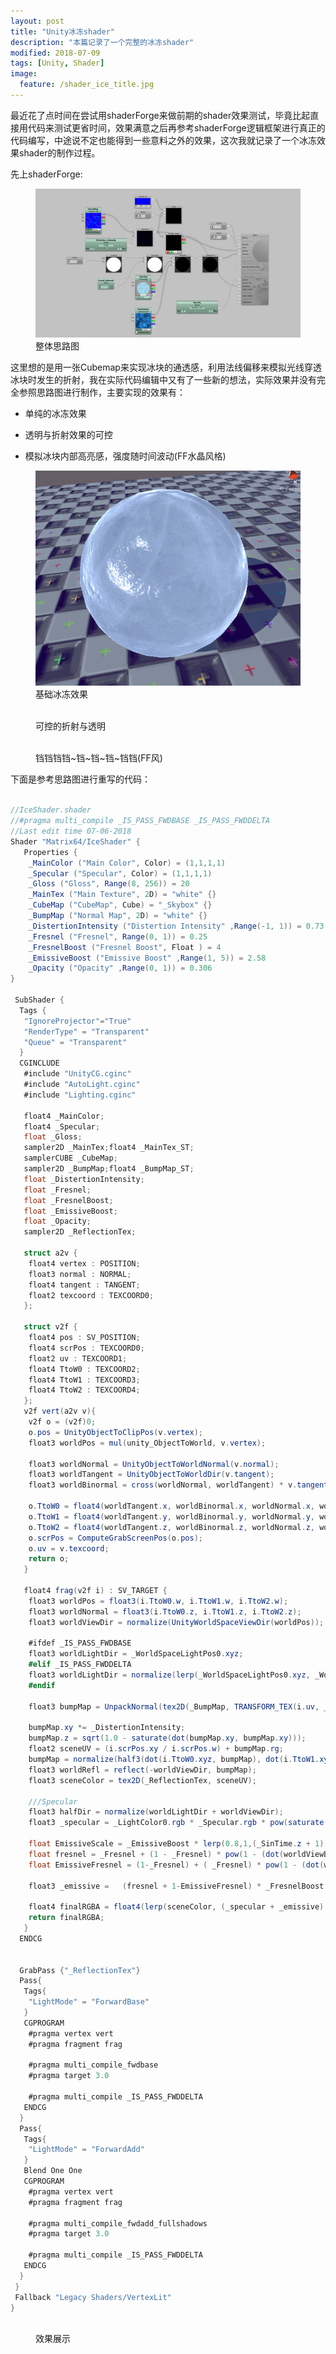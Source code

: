 ```yaml
---
layout: post
title: "Unity冰冻shader"
description: "本篇记录了一个完整的冰冻shader"
modified: 2018-07-09
tags: [Unity, Shader]
image:
  feature: /shader_ice_title.jpg
---
```


最近花了点时间在尝试用shaderForge来做前期的shader效果测试，毕竟比起直接用代码来测试更省时间，效果满意之后再参考shaderForge逻辑框架进行真正的代码编写，中途说不定也能得到一些意料之外的效果，这次我就记录了一个冰冻效果shader的制作过程。

先上shaderForge:

<figure>
 <a href="/images/shader_ice_full.jpg"><img src="/images/shader_ice_mini.jpg" alt=""></a>
 <figcaption>整体思路图</figcaption>
</figure>

这里想的是用一张Cubemap来实现冰块的通透感，利用法线偏移来模拟光线穿透冰块时发生的折射，我在实际代码编辑中又有了一些新的想法，实际效果并没有完全参照思路图进行制作，主要实现的效果有：

- 单纯的冰冻效果

- 透明与折射效果的可控

- 模拟冰块内部高亮感，强度随时间波动(FF水晶风格)

<figure>
 <a href="/images/ice_show_1.gif"><img src="/images/ice_show_1.gif" alt=""></a>
 <figcaption>基础冰冻效果</figcaption>
</figure>

<figure>
 <a href="/images/ice_show_2.gif"><img src="/images/ice_show_2.gif" alt=""></a>
 <figcaption>可控的折射与透明</figcaption>
</figure>

<figure>
 <a href="/images/ice_show_3.gif"><img src="/images/ice_show_3.gif" alt=""></a>
 <figcaption>铛铛铛铛~铛~铛~铛~铛铛(FF风)</figcaption>
</figure>

下面是参考思路图进行重写的代码：

```c#

//IceShader.shader
//#pragma multi_compile _IS_PASS_FWDBASE _IS_PASS_FWDDELTA
//Last edit time 07-06-2018
Shader "Matrix64/IceShader" {
   Properties {
    _MainColor ("Main Color", Color) = (1,1,1,1)
    _Specular ("Specular", Color) = (1,1,1,1)
    _Gloss ("Gloss", Range(8, 256)) = 20
    _MainTex ("Main Texture", 2D) = "white" {}
    _CubeMap ("CubeMap", Cube) = "_Skybox" {}
    _BumpMap ("Normal Map", 2D) = "white" {}
    _DistertionIntensity ("Distertion Intensity" ,Range(-1, 1)) = 0.73
    _Fresnel ("Fresnel", Range(0, 1)) = 0.25
    _FresnelBoost ("Fresnel Boost", Float ) = 4
    _EmissiveBoost ("Emissive Boost" ,Range(1, 5)) = 2.58
    _Opacity ("Opacity" ,Range(0, 1)) = 0.306
}

 SubShader {
  Tags {
   "IgnoreProjector"="True"
   "RenderType" = "Transparent"
   "Queue" = "Transparent"
  }
  CGINCLUDE
   #include "UnityCG.cginc"
   #include "AutoLight.cginc"
   #include "Lighting.cginc"

   float4 _MainColor;
   float4 _Specular;
   float _Gloss;
   sampler2D _MainTex;float4 _MainTex_ST;
   samplerCUBE _CubeMap;
   sampler2D _BumpMap;float4 _BumpMap_ST;
   float _DistertionIntensity;
   float _Fresnel;
   float _FresnelBoost;
   float _EmissiveBoost;
   float _Opacity;
   sampler2D _ReflectionTex;

   struct a2v {
    float4 vertex : POSITION;
    float3 normal : NORMAL;
    float4 tangent : TANGENT;
    float2 texcoord : TEXCOORD0;
   };

   struct v2f {
    float4 pos : SV_POSITION;
    float4 scrPos : TEXCOORD0;
    float2 uv : TEXCOORD1;
    float4 TtoW0 : TEXCOORD2;
    float4 TtoW1 : TEXCOORD3;
    float4 TtoW2 : TEXCOORD4;
   };
   v2f vert(a2v v){
    v2f o = (v2f)0;
    o.pos = UnityObjectToClipPos(v.vertex);
    float3 worldPos = mul(unity_ObjectToWorld, v.vertex);

    float3 worldNormal = UnityObjectToWorldNormal(v.normal);
    float3 worldTangent = UnityObjectToWorldDir(v.tangent);
    float3 worldBinormal = cross(worldNormal, worldTangent) * v.tangent.w;

    o.TtoW0 = float4(worldTangent.x, worldBinormal.x, worldNormal.x, worldPos.x);
    o.TtoW1 = float4(worldTangent.y, worldBinormal.y, worldNormal.y, worldPos.y);
    o.TtoW2 = float4(worldTangent.z, worldBinormal.z, worldNormal.z, worldPos.z);
    o.scrPos = ComputeGrabScreenPos(o.pos);
    o.uv = v.texcoord;
    return o;
   }

   float4 frag(v2f i) : SV_TARGET {
    float3 worldPos = float3(i.TtoW0.w, i.TtoW1.w, i.TtoW2.w);
    float3 worldNormal = float3(i.TtoW0.z, i.TtoW1.z, i.TtoW2.z);
    float3 worldViewDir = normalize(UnityWorldSpaceViewDir(worldPos));

    #ifdef _IS_PASS_FWDBASE
    float3 worldLightDir = _WorldSpaceLightPos0.xyz;
    #elif _IS_PASS_FWDDELTA
    float3 worldLightDir = normalize(lerp(_WorldSpaceLightPos0.xyz, _WorldSpaceLightPos0.xyz - worldPos.xyz, _WorldSpaceLightPos0.w));
    #endif

    float3 bumpMap = UnpackNormal(tex2D(_BumpMap, TRANSFORM_TEX(i.uv, _BumpMap)));

    bumpMap.xy *= _DistertionIntensity;
    bumpMap.z = sqrt(1.0 - saturate(dot(bumpMap.xy, bumpMap.xy)));
    float2 sceneUV = (i.scrPos.xy / i.scrPos.w) + bumpMap.rg;
    bumpMap = normalize(half3(dot(i.TtoW0.xyz, bumpMap), dot(i.TtoW1.xyz, bumpMap), dot(i.TtoW2.xyz, bumpMap)));
    float3 worldRefl = reflect(-worldViewDir, bumpMap);
    float3 sceneColor = tex2D(_ReflectionTex, sceneUV);

    ///Specular
    float3 halfDir = normalize(worldLightDir + worldViewDir);
    float3 _specular = _LightColor0.rgb * _Specular.rgb * pow(saturate(dot(bumpMap,halfDir)), _Gloss);

    float EmissiveScale = _EmissiveBoost * lerp(0.8,1,(_SinTime.z + 1) * 0.5);
    float fresnel = _Fresnel + (1 - _Fresnel) * pow(1 - (dot(worldViewDir, bumpMap)),5);
    float EmissiveFresnel = (1-_Fresnel) + ( _Fresnel) * pow(1 - (dot(worldViewDir * EmissiveScale, bumpMap)),5);

    float3 _emissive =   (fresnel + 1-EmissiveFresnel) * _FresnelBoost * texCUBE(_CubeMap, worldRefl).rgb * tex2D(_MainTex, TRANSFORM_TEX(i.uv, _MainTex)).rgb * _MainColor.rgb;

    float4 finalRGBA = float4(lerp(sceneColor, (_specular + _emissive) , _Opacity) ,1);
    return finalRGBA;
   }
  ENDCG


  GrabPass {"_ReflectionTex"}
  Pass{
   Tags{
    "LightMode" = "ForwardBase"
   }
   CGPROGRAM
    #pragma vertex vert
    #pragma fragment frag

    #pragma multi_compile_fwdbase
    #pragma target 3.0

    #pragma multi_compile _IS_PASS_FWDDELTA
   ENDCG
  }
  Pass{
   Tags{
    "LightMode" = "ForwardAdd"
   }
   Blend One One
   CGPROGRAM
    #pragma vertex vert
    #pragma fragment frag

    #pragma multi_compile_fwdadd_fullshadows
    #pragma target 3.0

    #pragma multi_compile _IS_PASS_FWDDELTA
   ENDCG
  }
 }
 Fallback "Legacy Shaders/VertexLit"
}
```
<figure>
 <a href="/images/ice_show_4.gif"><img src="/images/ice_show_4.gif" alt=""></a>
 <figcaption>效果展示</figcaption>
</figure>